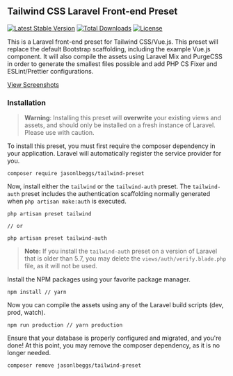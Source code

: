 ## Tailwind CSS Laravel Front-end Preset

[![Latest Stable Version](https://poser.pugx.org/jasonlbeggs/tailwind-preset/v/stable)](https://packagist.org/packages/jasonlbeggs/tailwind-preset)
[![Total Downloads](https://poser.pugx.org/jasonlbeggs/tailwind-preset/downloads)](https://packagist.org/packages/jasonlbeggs/tailwind-preset)
[![License](https://poser.pugx.org/jasonlbeggs/tailwind-preset/license)](https://packagist.org/packages/jasonlbeggs/tailwind-preset)

This is a Laravel front-end preset for Tailwind CSS/Vue.js. This preset will replace the default Bootstrap scaffolding, including the example Vue.js component. It will also compile the assets using Laravel Mix and PurgeCSS in order to generate the smallest files possible and add PHP CS Fixer and ESLint/Prettier configurations.

[View Screenshots](preview.md)

### Installation

> **Warning**: Installing this preset will **overwrite** your existing views and assets, and should only be installed on a fresh instance of Laravel. Please use with caution.

To install this preset, you must first require the composer dependency in your application. Laravel will automatically register the service provider for you.

```
composer require jasonlbeggs/tailwind-preset
```

Now, install either the `tailwind` or the `tailwind-auth` preset. The `tailwind-auth` preset includes the authentication scaffolding normally generated when `php artisan make:auth` is executed.

```
php artisan preset tailwind

// or

php artisan preset tailwind-auth
```

> **Note:** If you install the `tailwind-auth` preset on a version of Laravel that is older than 5.7, you may delete the `views/auth/verify.blade.php` file, as it will not be used.

Install the NPM packages using your favorite package manager.

```
npm install // yarn
```

Now you can compile the assets using any of the Laravel build scripts (dev, prod, watch).

```
npm run production // yarn production
```

Ensure that your database is properly configured and migrated, and you're done! At this point, you may remove the composer dependency, as it is no longer needed.

```
composer remove jasonlbeggs/tailwind-preset
```
